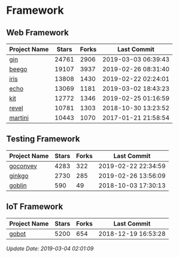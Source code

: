 # Framework

## Web Framework

| Project Name | Stars | Forks | Last Commit |
| ------------ | ----- | ----- | ----------- |
| [gin](https://github.com/gin-gonic/gin) | 24761 | 2906 | 2019-03-03 06:39:43 |
| [beego](https://github.com/astaxie/beego) | 19107 | 3937 | 2019-02-26 08:31:40 |
| [iris](https://github.com/kataras/iris) | 13808 | 1430 | 2019-02-22 02:24:01 |
| [echo](https://github.com/labstack/echo) | 13069 | 1181 | 2019-03-02 18:43:23 |
| [kit](https://github.com/go-kit/kit) | 12772 | 1346 | 2019-02-25 01:16:59 |
| [revel](https://github.com/revel/revel) | 10781 | 1303 | 2018-10-30 13:23:52 |
| [martini](https://github.com/go-martini/martini) | 10443 | 1070 | 2017-01-21 21:58:54 |

## Testing Framework

| Project Name | Stars | Forks | Last Commit |
| ------------ | ----- | ----- | ----------- |
| [goconvey](https://github.com/smartystreets/goconvey) | 4283 | 322 | 2019-02-22 22:34:59 |
| [ginkgo](https://github.com/onsi/ginkgo) | 2730 | 285 | 2019-02-26 13:56:09 |
| [goblin](https://github.com/franela/goblin) | 590 | 49 | 2018-10-03 17:30:13 |

## IoT Framework

| Project Name | Stars | Forks | Last Commit |
| ------------ | ----- | ----- | ----------- |
| [gobot](https://github.com/hybridgroup/gobot) | 5200 | 654 | 2018-12-19 16:53:28 |

*Update Date: 2019-03-04 02:01:09*